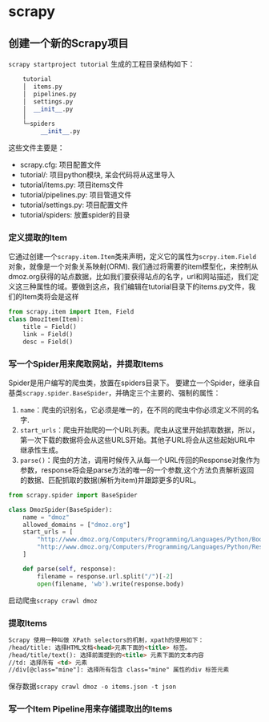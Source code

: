 # scrapy

## 创建一个新的Scrapy项目

`scrapy startproject tutorial`
生成的工程目录结构如下：

```python
    tutorial
    │  items.py
    │  pipelines.py
    │  settings.py
    │  __init__.py
    │
    └─spiders
         __init__.py

```

这些文件主要是：

- scrapy.cfg: 项目配置文件
- tutorial/: 项目python模块, 呆会代码将从这里导入
- tutorial/items.py: 项目items文件
- tutorial/pipelines.py: 项目管道文件
- tutorial/settings.py: 项目配置文件
- tutorial/spiders: 放置spider的目录

### 定义提取的Item

它通过创建一个`scrapy.item.Item`类来声明，定义它的属性为`scrpy.item.Field`对象，就像是一个对象关系映射(ORM).
我们通过将需要的item模型化，来控制从dmoz.org获得的站点数据，比如我们要获得站点的名字，url和网站描述，我们定义这三种属性的域。要做到这点，我们编辑在tutorial目录下的items.py文件，我们的Item类将会是这样

```python
from scrapy.item import Item, Field
class DmozItem(Item):
    title = Field()
    link = Field()
    desc = Field()
```

### 写一个Spider用来爬取网站，并提取Items

Spider是用户编写的爬虫类，放置在spiders目录下。
要建立一个Spider，继承自基类`scrapy.spider.BaseSpider`，并确定三个主要的、强制的属性：

1. `name`：爬虫的识别名，它必须是唯一的，在不同的爬虫中你必须定义不同的名字.
2. `start_urls`：爬虫开始爬的一个URL列表。爬虫从这里开始抓取数据，所以，第一次下载的数据将会从这些URLS开始。其他子URL将会从这些起始URL中继承性生成。
3. `parse()`：爬虫的方法，调用时候传入从每一个URL传回的Response对象作为参数，response将会是parse方法的唯一的一个参数,这个方法负责解析返回的数据、匹配抓取的数据(解析为item)并跟踪更多的URL。

```python
from scrapy.spider import BaseSpider

class DmozSpider(BaseSpider):
    name = "dmoz"
    allowed_domains = ["dmoz.org"]
    start_urls = [
        "http://www.dmoz.org/Computers/Programming/Languages/Python/Books/",
        "http://www.dmoz.org/Computers/Programming/Languages/Python/Resources/"
    ]

    def parse(self, response):
        filename = response.url.split("/")[-2]
        open(filename, 'wb').write(response.body)
```

启动爬虫`scrapy crawl dmoz`

### 提取Items

```html
Scrapy 使用一种叫做 XPath selectors的机制，xpath的使用如下：
/head/title: 选择HTML文档<head>元素下面的<title> 标签。
/head/title/text(): 选择前面提到的<title> 元素下面的文本内容
//td: 选择所有 <td> 元素
//div[@class="mine"]: 选择所有包含 class="mine" 属性的div 标签元素
```

保存数据`scrapy crawl dmoz -o items.json -t json`

### 写一个Item Pipeline用来存储提取出的Items
